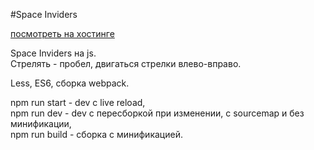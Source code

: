 #Space Inviders

[посмотреть на хостинге](https://project.someonedev.ru/spaceInviders/)

Space Inviders на js.  
Стрелять - пробел, двигаться стрелки влево-вправо.

Less, ES6, сборка webpack.  

npm run start - dev с live reload,  
npm run dev - dev c пересборкой при изменении, с sourcemap и без минификации,  
npm run build - сборка с минификацией.